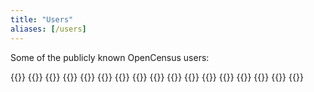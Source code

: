 ```yaml
---
title: "Users"
aliases: [/users]
---
```


Some of the publicly known OpenCensus users:

{{<card-vendor src="/images/users/etsy.png" href="https://www.etsy.com/">}}
{{<card-vendor name="Go Cloud" src="/images/users/go.png" href="https://github.com/google/go-cloud">}}
{{<card-vendor src="/images/users/google.svg" href="https://google.com">}}
{{<card-vendor name="Istio" src="/images/users/istio.svg" href="https://istio.io">}}
{{<card-vendor name="Knative" src="/images/users/knative.png" href="https://github.com/knative">}}
{{<card-vendor src="/images/users/microsoft.svg" href="https://www.microsoft.com">}}
{{<card-vendor src="/images/users/skia.png" href="https://skia.org">}}
{{<card-vendor src="/images/users/stackdriver.svg" href="https://cloud.google.com/stackdriver/">}}
{{<card-vendor src="/images/users/steeltoe.svg" href="https://steeltoe.io/">}}
{{<card-vendor src="/images/users/stratumn.png" href="https://stratumn.com/">}}
{{<card-vendor name="Trillian" src="/images/users/trillian.png" href="https://github.com/google/trillian">}}
{{<card-vendor name="Fn Project" src="/images/users/oracle.gif" href="https://github.com/fnproject">}}
{{<card-vendor src="/images/users/ardan.svg" tall="true" href="https://github.com/ardanlabs/service">}}
{{<card-vendor src="/images/users/orijtech.png" href="https://orijtech.com/">}}
{{<card-vendor src="/images/users/streak.png" href="https://www.streak.com/">}}
{{<card-vendor src="/images/users/holidaycheck.png" href="http://www.holidaycheck.de/">}}
{{<card-vendor src="/images/users/namely.png" href="https://namely.com/">}}
